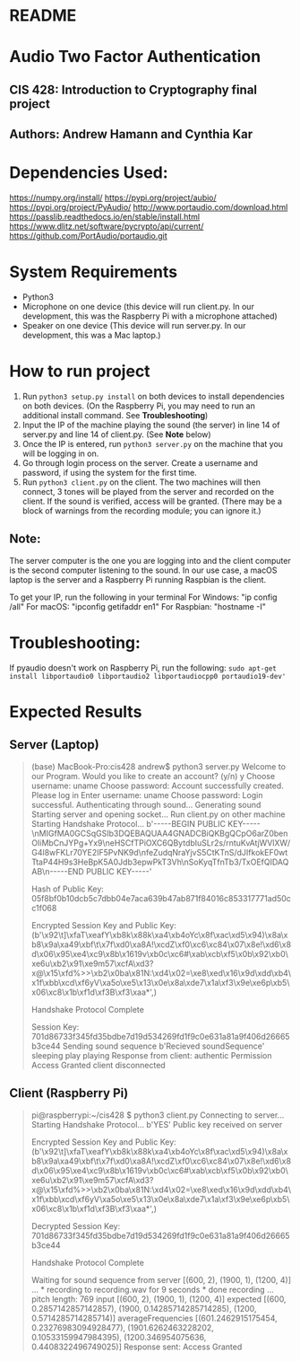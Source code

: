 # README
# Audio Two Factor Authentication
## CIS 428: Introduction to Cryptography final project
## Authors: Andrew Hamann and Cynthia Kar

# Dependencies Used:
https://numpy.org/install/
https://pypi.org/project/aubio/
https://pypi.org/project/PyAudio/
http://www.portaudio.com/download.html
https://passlib.readthedocs.io/en/stable/install.html
https://www.dlitz.net/software/pycrypto/api/current/
https://github.com/PortAudio/portaudio.git

# System Requirements
- Python3
- Microphone on one device (this device will run client.py. In our development, this was the Raspberry Pi with a microphone attached)
- Speaker on one device (This device will run server.py. In our development, this was a Mac laptop.)

# How to run project
1. Run ` python3 setup.py install ` on both devices to install dependencies on both devices. (On the Raspberry Pi, you may need to run an additional install command. See **Troubleshooting**)
2. Input the IP of the machine playing the sound (the server) in line 14 of server.py and line 14 of client.py. (See **Note** below)
3. Once the IP is entered, run ` python3 server.py ` on the machine that you will be logging in on.
4. Go through login process on the server. Create a username and password, if using the system for the first time.
5. Run ` python3 client.py ` on the client. The two machines will then connect, 3 tones will be played from the server and recorded on the client. If the sound is verified, access will be granted. (There may be a block of warnings from the recording module; you can ignore it.)

## Note:
The server computer is the one you are logging into and the client computer is the second computer listening to the sound. In our use case, a macOS laptop is the server and a Raspberry Pi running Raspbian is the client.

To get your IP, run the following in your terminal
For Windows: "ip config /all"
For macOS: "ipconfig getifaddr en1"
For Raspbian: "hostname -I"

# Troubleshooting:
If pyaudio doesn't work on Raspberry Pi, run the following:
` sudo apt-get install libportaudio0 libportaudio2 libportaudiocpp0 portaudio19-dev' `

# Expected Results
## Server (Laptop)
> (base) MacBook-Pro:cis428 andrew$ python3 server.py
> Welcome to our Program. Would you like to create an account? (y/n)
> y
> Choose username:
> uname
Choose password:
> Account successfully created.
> Please log in
> Enter username:
> uname
> Choose password:
> Login successful. Authenticating through sound...
> Generating sound
> Starting server and opening socket... Run client.py on other machine
> Starting Handshake Protocol...
> b'-----BEGIN PUBLIC KEY-----\nMIGfMA0GCSqGSIb3DQEBAQUAA4GNADCBiQKBgQCpO6arZ0benOIiMbCnJYPg+Yx9\neHSCfTPiOXC6QBytdbIuSLr2s/rntuKvAtjWVlXW/G4l8wFKLr70YE2IF5PvNK9d\nfeZudqNraYjvS5CtKTnS/dJIfkokEF0wtTtaP44H9s3HeBpK5A0Jdb3epwPkT3Vh\nSoKyqTfnTb3/TxOEfQIDAQAB\n-----END PUBLIC KEY-----'
>
> Hash of Public Key:
05f8bf0b10dcb5c7dbb04e7aca639b47ab871f84016c853317771ad50cc1f068
>
> Encrypted Session Key and Public Key:
> (b'\x92\t]\xfaT\xeafY\xb8k\x88k\xa4\xb4oYc\x8f\xac\xd5\x94)\x8a\xb8\x9a\xa49\xbf\t\x7f\xd0\xa8A!\xcdZ\xf0\xc6\xc84\x07\x8e!\xd6\x8d\x06\x95\xe4\xc9\x8b\x1619v\xb0c\xc6#\xab\xcb\xf5\x0b\x92\xb0\xe6u\xb2\x91\xe9m57\xcfA\xd3?x@\x15\xfd%>>\xb2\x0ba\x81N:\xd4\x02=\xe8\xed\x16\x9d\xdd\xb4\x1f\xbb\xcd\xf6yV\xa5o\xe5\x13\x0e\x8a\xde7\x1a\xf3\x9e\xe6p\xb5\x06\xc8\x1b\xf1d\xf3B\xf3\xaa*',)
>
> Handshake Protocol Complete
>
> Session Key:
> 701d86733f345fd35bdbe7d19d534269fd1f9c0e631a81a9f406d26665b3ce44
> Sending sound sequence
> b'Recieved soundSequence'
> sleeping play
> playing
> Response from client: authentic
> Permission Access Granted
> client disconnected


## Client (Raspberry Pi)
> pi@raspberrypi:~/cis428 $ python3 client.py
> Connecting to server...
> Starting Handshake Protocol...
> b'YES'
> Public key received on server
>
> Encrypted Session Key and Public Key:
>  (b'\x92\t]\xfaT\xeafY\xb8k\x88k\xa4\xb4oYc\x8f\xac\xd5\x94)\x8a\xb8\x9a\xa49\xbf\t\x7f\xd0\xa8A!\xcdZ\xf0\xc6\xc84\x07\x8e!\xd6\x8d\x06\x95\xe4\xc9\x8b\x1619v\xb0c\xc6#\xab\xcb\xf5\x0b\x92\xb0\xe6u\xb2\x91\xe9m57\xcfA\xd3?x@\x15\xfd%>>\xb2\x0ba\x81N:\xd4\x02=\xe8\xed\x16\x9d\xdd\xb4\x1f\xbb\xcd\xf6yV\xa5o\xe5\x13\x0e\x8a\xde7\x1a\xf3\x9e\xe6p\xb5\x06\xc8\x1b\xf1d\xf3B\xf3\xaa*',)
>
> Decrypted Session Key:
> 701d86733f345fd35bdbe7d19d534269fd1f9c0e631a81a9f406d26665b3ce44
>
> Handshake Protocol Complete
>
> Waiting for sound sequence from server
> [(600, 2), (1900, 1), (1200, 4)]
> ...
> \* recording to  recording.wav  for  9  seconds
> \* done recording
> ...
> pitch length: 769
> input [(600, 2), (1900, 1), (1200, 4)]
> expected [(600, 0.2857142857142857), (1900, 0.14285714285714285), (1200, 0.5714285714285714)]
> averageFrequencies [(601.2462915175454, 0.23276983094928477), (1901.6262463228202, 0.10533159947984395), (1200.346954075636, 0.4408322496749025)]
> Response sent: Access Granted
